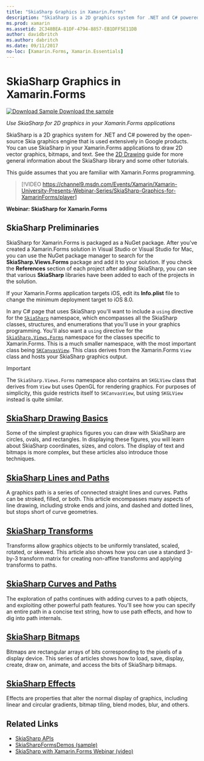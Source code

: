 ```yaml
---
title: "SkiaSharp Graphics in Xamarin.Forms"
description: "SkiaSharp is a 2D graphics system for .NET and C# powered by the open-source Skia graphics engine that is used extensively in Google products. This guide explains how to use SkiaSharp for 2D graphics in your Xamarin.Forms applications."
ms.prod: xamarin
ms.assetid: 2C348BEA-81DF-4794-8857-EB1DFF5E11DB
author: davidbritch
ms.author: dabritch
ms.date: 09/11/2017
no-loc: [Xamarin.Forms, Xamarin.Essentials]
---
```


# SkiaSharp Graphics in Xamarin.Forms

[![Download Sample](~/media/shared/download.png) Download the sample](https://docs.microsoft.com/samples/xamarin/xamarin-forms-samples/skiasharpforms-demos)

_Use SkiaSharp for 2D graphics in your Xamarin.Forms applications_

SkiaSharp is a 2D graphics system for .NET and C# powered by the open-source Skia graphics engine that is used extensively in Google products. You can use SkiaSharp in your Xamarin.Forms applications to draw 2D vector graphics, bitmaps, and text. See the [2D Drawing](~/graphics-games/skiasharp/index.md) guide for more general information about the SkiaSharp library and some other tutorials.

This guide assumes that you are familiar with Xamarin.Forms programming.

> [!VIDEO https://channel9.msdn.com/Events/Xamarin/Xamarin-University-Presents-Webinar-Series/SkiaSharp-Graphics-for-XamarinForms/player]

**Webinar: SkiaSharp for Xamarin.Forms**

## SkiaSharp Preliminaries

SkiaSharp for Xamarin.Forms is packaged as a NuGet package. After you've created a Xamarin.Forms solution in Visual Studio or Visual Studio for Mac, you can use the NuGet package manager to search for the **SkiaSharp.Views.Forms** package and add it to your solution. If you check the **References** section of each project after adding SkiaSharp, you can see that various **SkiaSharp** libraries have been added to each of the projects in the solution.

If your Xamarin.Forms application targets iOS, edit its **Info.plist** file to change the minimum deployment target to iOS 8.0.

In any C# page that uses SkiaSharp you'll want to include a `using` directive for the [`SkiaSharp`](xref:SkiaSharp) namespace, which encompasses all the SkiaSharp classes, structures, and enumerations that you'll use in your graphics programming. You'll also want a `using` directive for the [`SkiaSharp.Views.Forms`](xref:SkiaSharp.Views.Forms) namespace for the classes specific to Xamarin.Forms. This is a much smaller namespace, with the most important class being [`SKCanvasView`](xref:SkiaSharp.Views.Forms.SKCanvasView). This class derives from the Xamarin.Forms `View` class and hosts your SkiaSharp graphics output.

> [!IMPORTANT]
> The `SkiaSharp.Views.Forms` namespace also contains an `SKGLView` class that derives from `View` but uses OpenGL for rendering graphics. For purposes of simplicity, this guide restricts itself to `SKCanvasView`, but using `SKGLView` instead is quite similar.

## [SkiaSharp Drawing Basics](basics/index.md)

Some of the simplest graphics figures you can draw with SkiaSharp are circles, ovals, and rectangles. In displaying these figures, you will learn about SkiaSharp coordinates, sizes, and colors. The display of text and bitmaps is more complex, but these articles also introduce those techniques.

## [SkiaSharp Lines and Paths](paths/index.md)

A graphics path is a series of connected straight lines and curves. Paths can be stroked, filled, or both. This article encompasses many aspects of line drawing, including stroke ends and joins, and dashed and dotted lines, but stops short of curve geometries.

## [SkiaSharp Transforms](transforms/index.md)

Transforms allow graphics objects to be uniformly translated, scaled, rotated, or skewed. This article also shows how you can use a standard 3-by-3 transform matrix for creating non-affine transforms and applying transforms to paths.

## [SkiaSharp Curves and Paths](curves/index.md)

The exploration of paths continues with adding curves to a path objects, and exploiting other powerful path features. You'll see how you can specify an entire path in a concise text string, how to use path effects, and how to dig into path internals.

## [SkiaSharp Bitmaps](bitmaps/index.md)

Bitmaps are rectangular arrays of bits corresponding to the pixels of a display device. This series of articles shows how to load, save, display, create, draw on, animate, and access the bits of SkiaSharp bitmaps.

## [SkiaSharp Effects](effects/index.md)

Effects are properties that alter the normal display of graphics, including linear and circular gradients, bitmap tiling, blend modes, blur, and others.

## Related Links

- [SkiaSharp APIs](/dotnet/api/skiasharp)
- [SkiaSharpFormsDemos (sample)](/samples/xamarin/xamarin-forms-samples/skiasharpforms-demos)
- [SkiaSharp with Xamarin.Forms Webinar (video)](https://channel9.msdn.com/Events/Xamarin/Xamarin-University-Presents-Webinar-Series/SkiaSharp-Graphics-for-XamarinForms)